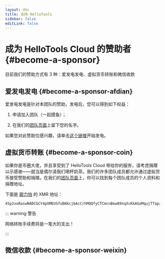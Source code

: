 ```yaml
---
layout: doc
title: 支持 HelloTools
sidebar: false
editLink: false
---
```


# 成为 HelloTools Cloud 的赞助者 {#become-a-sponsor}

目前我们的赞助方式有 3 种：爱发电发电、虚拟货币转账和微信收款

## 爱发电发电 {#become-a-sponsor-afdian} <Badge type="tip" text="推荐" />

爱发电发电是针对本团队的赞助，发电后，您可以得到如下权益：

1. 申请加入团队（一起摸鱼）；

2. 在我们的[团队页面](/about/member)上留下您的名字。

如果您对此赞助位感兴趣，请单击[这个链接](https://afdian.net/a/xiaozhu2021)开始发电。

## 虚拟货币转账 {#become-a-sponsor-coin}

如果你是币圈大佬，并且享受到了 HelloTools Cloud 带给你的服务，请考虑捐赠以示感谢——就当是偶尔请我们喝杯奶茶。我们的许多团队成员都允许通过虚拟货币接受赞助和捐赠。在我们的[团队页面](/about/member)上，你可以找到每个团队成员的个人资料和捐赠地址。

下面是 [甜力怕](https://github.com/xiaozhu2007) 的 XMR 地址：

```
45p2voRaswNADCGCY4pUMEUSfuB6KcjbAcCrhMQQfyCTCmcnBew89nqXcKkAGoMqujTTapzkVCYXGa7sVCEJTgNiAGnyrBo
```

::: warning 警告

网络转账手续费将是一笔大的支出！

:::

## 微信收款 {#become-a-sponsor-weixin}

<!-- TODO: 完善文档 -->
